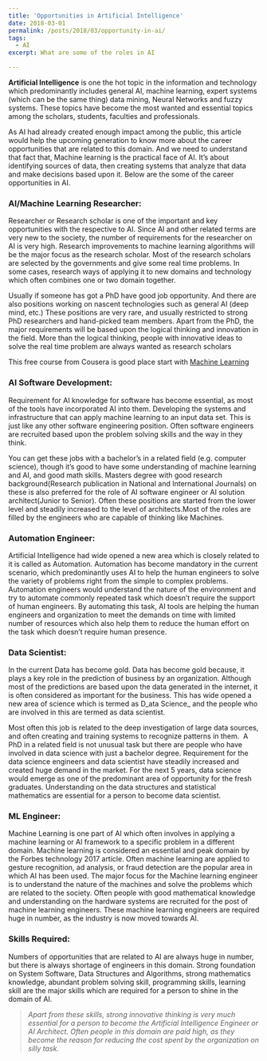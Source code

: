 ```yaml
---
title: 'Opportunities in Artificial Intelligence'
date: 2018-03-01
permalink: /posts/2018/03/opportunity-in-ai/
tags:
  - AI
excerpt: What are some of the roles in AI

---
```

 

**Artificial Intelligence** is one the hot topic in the information and technology which predominantly includes general AI, machine learning, expert systems (which can be the same thing) data mining, Neural Networks and fuzzy systems. These topics have become the most wanted and essential topics among the scholars, students, faculties and professionals.

As AI had already created enough impact among the public, this article would help the upcoming generation to know more about the career opportunities that are related to this domain. And we need to understand that fact that, Machine learning is the practical face of AI. It’s about identifying sources of data, then creating systems that analyze that data and make decisions based upon it. Below are the some of the career opportunities in AI.

### **AI/Machine Learning Researcher**:

Researcher or Research scholar is one of the important and key opportunities with the respective to AI. Since AI and other related terms are very new to the society, the number of requirements for the researcher on AI is very high. Research improvements to machine learning algorithms will be the major focus as the research scholar. Most of the research scholars are selected by the governments and give some real time problems. In some cases, research ways of applying it to new domains and technology which often combines one or two domain together.

Usually if someone has got a PhD have good job opportunity. And there are also positions working on nascent technologies such as general AI (deep mind, etc.) These positions are very rare, and usually restricted to strong PhD researchers and hand-picked team members. Apart from the PhD, the major requirements will be based upon the logical thinking and innovation in the field. More than the logical thinking, people with innovative ideas to solve the real time problem are always wanted as research scholars

This free course from Cousera is good place start with [Machine Learning](https://www.coursera.org/learn/machine-learning/home/welcome)


### **AI Software Development:**

Requirement for AI knowledge for software has become essential, as most of the tools have incorporated AI into them. Developing the systems and infrastructure that can apply machine learning to an input data set. This is just like any other software engineering position. Often software engineers are recruited based upon the problem solving skills and the way in they think.


You can get these jobs with a bachelor’s in a related field (e.g. computer science), though it’s good to have some understanding of machine learning and AI, and good math skills. Masters degree with good research background(Research publication in National and International Journals) on these is also preferred for the role of AI software engineer or AI solution architect(Junior to Senior). Often these positions are started from the lower level and steadily increased to the level of architects.Most of the roles are filled by the engineers who are capable of thinking like Machines.

### **Automation Engineer:**

Artificial Intelligence had wide opened a new area which is closely related to it is called as Automation. Automation has become mandatory in the current scenario, which predominantly uses AI to help the human engineers to solve the variety of problems right from the simple to complex problems. Automation engineers would understand the nature of the environment and try to automate commonly repeated task which doesn’t require the support of human engineers. By automating this task, AI tools are helping the human engineers and organization to meet the demands on time with limited number of resources which also help them to reduce the human effort on the task which doesn’t require human presence.

### **Data Scientist:**

In the current Data has become gold. Data has become gold because, it plays a key role in the prediction of business by an organization. Although most of the predictions are based upon the data generated in the internet, it is often considered as important for the business. This has wide opened a new area of science which is termed as D_ata Science_ and the people who are involved in this are termed as data scientist.

Most often this job is related to the deep investigation of large data sources, and often creating and training systems to recognize patterns in them.  A PhD in a related field is not unusual task but there are people who have involved in data science with just a bachelor degree. Requirement for the data science engineers and data scientist have steadily increased and created huge demand in the market. For the next 5 years, data science would emerge as one of the predominant area of opportunity for the fresh graduates. Understanding on the data structures and statistical mathematics are essential for a person to become data scientist.

### **ML Engineer:**

Machine Learning is one part of AI which often involves in applying a machine learning or AI framework to a specific problem in a different domain. Machine learning is considered an essential and peak domain by the Forbes technology 2017 article. Often machine learning are applied to gesture recognition, ad analysis, or fraud detection are the popular area in which AI has been used. The major focus for the Machine learning engineer is to understand the nature of the machines and solve the problems which are related to the society. Often people with good mathematical knowledge and understanding on the hardware systems are recruited for the post of machine learning engineers. These machine learning engineers are required huge in number, as the industry is now moved towards AI.

### **Skills Required:**

Numbers of opportunities that are related to AI are always huge in number, but there is always shortage of engineers in this domain. Strong foundation on System Software, Data Structures and Algorithms, strong mathematics knowledge, abundant problem solving skill, programming skills, learning skill are the major skills which are required for a person to shine in the domain of AI.

> _Apart from these skills, strong innovative thinking is very much essential for a person to become the Artificial Intelligence Engineer or AI Architect. Often people in this domain are paid high, as they become the reason for reducing the cost spent by the organization on silly task._

